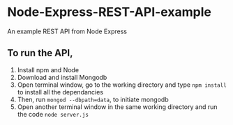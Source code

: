# Node-Express-REST-API-example
An example REST API from Node Express
## To run the API,
1. Install npm and Node
2. Download and install Mongodb
3. Open terminal window, go to the working directory and type `npm install` to install all the dependancies
4. Then, run `mongod --dbpath=data`, to initiate mongodb
5. Open another terminal window in the same working directory and run the code `node server.js`
